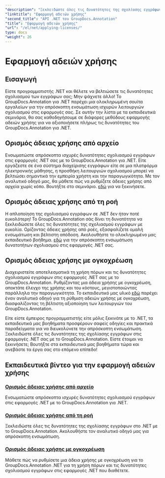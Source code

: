 ```yaml
---
"description": "Ξεκλειδώστε όλες τις δυνατότητες της σχολίασης εγγράφων στο .NET με το GroupDocs.Annotation. Ακολουθήστε τα αναλυτικά μας εκπαιδευτικά βίντεο για απρόσκοπτη ενσωμάτωση."
"linktitle": "Εφαρμογή αδειών χρήσης"
"second_title": "API .NET του GroupDocs.Annotation"
"title": "Εφαρμογή αδειών χρήσης"
"url": "/el/net/applying-licenses/"
type: docs
"weight": 26
---
```


# Εφαρμογή αδειών χρήσης

## Εισαγωγή

Είστε προγραμματιστής .NET και θέλετε να βελτιώσετε τις δυνατότητες σχολιασμού των εγγράφων σας; Μην ψάχνετε άλλο! Το GroupDocs.Annotation για .NET παρέχει μια ολοκληρωμένη σουίτα εργαλείων για την απρόσκοπτη ενσωμάτωση ισχυρών λειτουργιών σχολιασμού στις εφαρμογές σας. Σε αυτήν την λίστα με τα εκπαιδευτικά σεμινάρια, θα σας καθοδηγήσουμε σε διάφορες μεθόδους εφαρμογής αδειών χρήσης για να αξιοποιήσετε πλήρως τις δυνατότητες του GroupDocs.Annotation για .NET.

## Ορισμός άδειας χρήσης από αρχείο
Ενσωματώστε απρόσκοπτα ισχυρές δυνατότητες σχολιασμού εγγράφων στις εφαρμογές .NET σας με το GroupDocs.Annotation για .NET. Είτε εργάζεστε σε ένα σύστημα διαχείρισης εγγράφων είτε σε μια πλατφόρμα ηλεκτρονικής μάθησης, η προσθήκη λειτουργιών σχολιασμού μπορεί να βελτιώσει σημαντικά την εμπειρία χρήστη και την παραγωγικότητα. Με τον αναλυτικό οδηγό μας, θα μάθετε πώς να ρυθμίζετε άδειες χρήσης από αρχεία χωρίς κόπο. Βουτήξτε στο σεμινάριο. [εδώ](./set-license-from-file/) για να ξεκινήσετε.

## Ορισμός άδειας χρήσης από τη ροή
Η απλοποίηση της σχολιασμού εγγράφων σε .NET δεν ήταν ποτέ ευκολότερη! Το GroupDocs.Annotation σάς δίνει τη δυνατότητα να ξεκλειδώσετε όλες τις δυνατότητες της σχολιασμού εγγράφων με ευκολία. Ορίζοντας άδειες χρήσης από ροές, εξασφαλίζετε ομαλή ενσωμάτωση και βέλτιστη απόδοση. Ακολουθήστε το ολοκληρωμένο μας εκπαιδευτικό βοήθημα. [εδώ](./set-license-from-stream/) για την απρόσκοπτη ενσωμάτωση δυνατοτήτων σχολιασμού στις εφαρμογές .NET σας.

## Ορισμός άδειας χρήσης με ογκοχρέωση
Διαχειριστείτε αποτελεσματικά τη χρήση πόρων και τις δυνατότητες σχολιασμού εγγράφων στις εφαρμογές .NET σας με το GroupDocs.Annotation. Ρυθμίζοντας μια άδεια χρήσης με ογκοχρέωση, αποκτάτε έλεγχο της χρήσης και του κόστους, μεγιστοποιώντας παράλληλα την παραγωγικότητα. Το εκπαιδευτικό μας υλικό [εδώ](./set-metered-license/) παρέχει έναν αναλυτικό οδηγό για τη ρύθμιση αδειών χρήσης με ογκοχρέωση, διασφαλίζοντας τη βέλτιστη αξιοποίηση των λειτουργιών του GroupDocs.Annotation.

Είτε είστε έμπειρος προγραμματιστής είτε μόλις ξεκινάτε με το .NET, τα εκπαιδευτικά μας βοηθήματα προσφέρουν σαφείς οδηγίες και πρακτικά παραδείγματα για να διευκολύνετε την απρόσκοπτη ενσωμάτωση. Ξεκλειδώστε όλες τις δυνατότητες της σχολίασης εγγράφων στις εφαρμογές .NET σας με το GroupDocs.Annotation. Είστε έτοιμοι να ξεκινήσετε; Βουτήξτε στα εκπαιδευτικά μας βοηθήματα τώρα και ανεβάστε τα έργα σας στο επόμενο επίπεδο!

## Εκπαιδευτικά βίντεο για την εφαρμογή αδειών χρήσης
### [Ορισμός άδειας χρήσης από αρχείο](./set-license-from-file/)
Ενσωματώστε απρόσκοπτα ισχυρές δυνατότητες σχολιασμού εγγράφων στις εφαρμογές .NET με το GroupDocs.Annotation για .NET.
### [Ορισμός άδειας χρήσης από τη ροή](./set-license-from-stream/)
Ξεκλειδώστε όλες τις δυνατότητες της σχολίασης εγγράφων στο .NET με το GroupDocs.Annotation. Ακολουθήστε τον αναλυτικό οδηγό μας για απρόσκοπτη ενσωμάτωση.
### [Ορισμός άδειας χρήσης με ογκοχρέωση](./set-metered-license/)
Μάθετε πώς να ρυθμίσετε μια άδεια χρήσης με ογκοχρέωση για το GroupDocs.Annotation .NET για τη χρήση πόρων και τις δυνατότητες σχολιασμού εγγράφων στις εφαρμογές .NET που διαθέτετε.